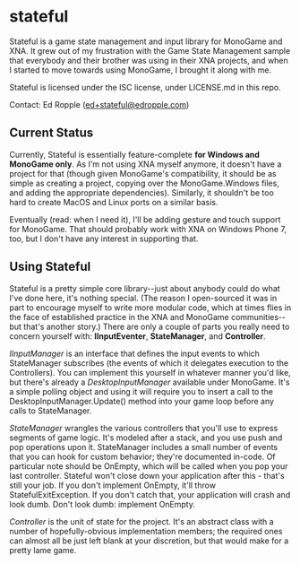 # stateful #

Stateful is a game state management and input library for MonoGame and XNA. It
grew out of my frustration with the Game State Management sample that everybody
and their brother was using in their XNA projects, and when I started to move
towards using MonoGame, I brought it along with me.

Stateful is licensed under the ISC license, under LICENSE.md in this repo.

Contact: Ed Ropple (ed+stateful@edropple.com)

## Current Status ##
Currently, Stateful is essentially feature-complete **for Windows and MonoGame
only**. As I'm not using XNA myself anymore, it doesn't have a project for that
(though given MonoGame's compatibility, it should be as simple as creating a
project, copying over the MonoGame.Windows files, and adding the appropriate
dependencies). Similarly, it shouldn't be too hard to create MacOS and Linux
ports on a similar basis.

Eventually (read: when I need it), I'll be adding gesture and touch support for
MonoGame. That should probably work with XNA on Windows Phone 7, too, but I
don't have any interest in supporting that.

## Using Stateful ##
Stateful is a pretty simple core library--just about anybody could do what I've
done here, it's nothing special. (The reason I open-sourced it was in part to
encourage myself to write more modular code, which at times flies in the face
of established practice in the XNA and MonoGame communities--but that's another
story.) There are only a couple of parts you really need to concern yourself
with: **IInputEventer**, **StateManager**, and **Controller**.

*IInputManager* is an interface that defines the input events to which
StateManager subscribes (the events of which it delegates execution to the
Controllers). You can implement this yourself in whatever manner you'd like,
but there's already a *DesktopInputManager* available under MonoGame. It's a
simple polling object and using it will require you to insert a call to the
DesktopInputManager.Update() method into your game loop before any calls to
StateManager.

*StateManager* wrangles the various controllers that you'll use to express
segments of game logic. It's modeled after a stack, and you use push and pop
operations upon it. StateManager includes a small number of events that you can
hook for custom behavior; they're documented in-code. Of particular note should
be OnEmpty, which will be called when you pop your last controller. Stateful
won't close down your application after this - that's still your job. If you
don't implement OnEmpty, it'll throw StatefulExitException. If you don't catch
that, your application will crash and look dumb. Don't look dumb: implement
OnEmpty.

*Controller* is the unit of state for the project. It's an abstract class with
a number of hopefully-obvious implementation members; the required ones can
almost all be just left blank at your discretion, but that would make for a
pretty lame game.